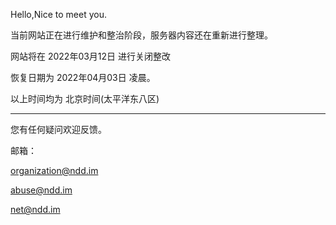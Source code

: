 Hello,Nice to meet you.

当前网站正在进行维护和整治阶段，服务器内容还在重新进行整理。

网站将在 2022年03月12日 进行关闭整改

恢复日期为 2022年04月03日 凌晨。

以上时间均为 北京时间(太平洋东八区)

---

您有任何疑问欢迎反馈。

邮箱：

organization@ndd.im

abuse@ndd.im

net@ndd.im
